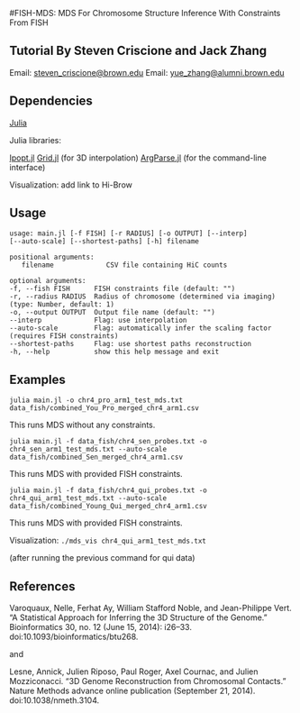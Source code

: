 #FISH-MDS: MDS For Chromosome Structure Inference With Constraints From FISH
## Tutorial By Steven Criscione and Jack Zhang
Email: [steven_criscione@brown.edu](mailto:steven_criscione@brown.edu)
Email: [yue_zhang@alumni.brown.edu](mailto:steven_criscione@alumni.brown.edu)

## Dependencies

[Julia](http://julialang.org/)

Julia libraries:

[Ipopt.jl](https://github.com/JuliaOpt/Ipopt.jl)
[Grid.jl](https://github.com/timholy/Grid.jl) (for 3D interpolation)
[ArgParse.jl](https://github.com/carlobaldassi/ArgParse.jl) (for the command-line interface)

Visualization: add link to Hi-Brow

## Usage

    usage: main.jl [-f FISH] [-r RADIUS] [-o OUTPUT] [--interp]
    [--auto-scale] [--shortest-paths] [-h] filename
    
    positional arguments:
       filename             CSV file containing HiC counts

    optional arguments:
    -f, --fish FISH      FISH constraints file (default: "")
    -r, --radius RADIUS  Radius of chromosome (determined via imaging) (type: Number, default: 1)
    -o, --output OUTPUT  Output file name (default: "")
    --interp             Flag: use interpolation
    --auto-scale         Flag: automatically infer the scaling factor (requires FISH constraints)
    --shortest-paths     Flag: use shortest paths reconstruction
    -h, --help           show this help message and exit







## Examples

`julia main.jl -o chr4_pro_arm1_test_mds.txt data_fish/combined_You_Pro_merged_chr4_arm1.csv`

This runs MDS without any constraints.

`julia main.jl -f data_fish/chr4_sen_probes.txt -o chr4_sen_arm1_test_mds.txt --auto-scale data_fish/combined_Sen_merged_chr4_arm1.csv`

This runs MDS with provided FISH constraints.

`julia main.jl -f data_fish/chr4_qui_probes.txt -o chr4_qui_arm1_test_mds.txt --auto-scale data_fish/combined_Young_Qui_merged_chr4_arm1.csv`

This runs MDS with provided FISH constraints.

Visualization: `./mds_vis chr4_qui_arm1_test_mds.txt` 

(after running the previous command for qui data)

## References

Varoquaux, Nelle, Ferhat Ay, William Stafford Noble, and Jean-Philippe Vert. “A Statistical Approach for Inferring the 3D Structure of the Genome.” Bioinformatics 30, no. 12 (June 15, 2014): i26–33. doi:10.1093/bioinformatics/btu268.

and

Lesne, Annick, Julien Riposo, Paul Roger, Axel Cournac, and Julien Mozziconacci. “3D Genome Reconstruction from Chromosomal Contacts.” Nature Methods advance online publication (September 21, 2014). doi:10.1038/nmeth.3104.

